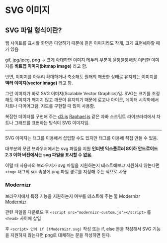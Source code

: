 # SVG 이미지

## SVG 파일 형식이란?

웹 사이트를 표시할 화면은 다양하기 때문에 같은 이미지라도 작게, 크게 표현해야할 때가 있음

gif, jpg/jpeg, png -> 크게 확대하면 이미지 테두리 부분이 울퉁불퉁해짐 
이러한 이미지를 **비트맵 이미지(bitmap image)** 라고 함.

반면, 이미지를 아무리 확대하거나 축소해도 원래의 깨끗한 상태로 유지되는 이미지를 **벡터 이미지(vector image)** 라고 함.

그런 이미지가 바로 SVG 이미지(Scalable Vector Graphics)임.
SVG는 크기를 조정해도 이미지가 깨지지 않고 깨끗이 유지되기 때문에
로고나 아이콘, 데이터 시각화에서 차트나 다이어그램, 지도를 구현할 때 많이 사용함.

복잡한 데이터를 구현해 주는
[d3.js](http://d3js.org)
[Raphael.js](http://dmitrybaranovskiy.github.io/raphael)
같은 자바 스크립트 라이브러리에서 차트나 그래프를 표현하는 방식이 SVG 이미지임.

----

SVG 이미지는 태그를 이용해서 삽입할 수도 있지만 태그를 이용해 직접 만들 수 있음.

대부분의 모던 브라우저에서는 svg 파일을 지원
**인터넷 익스플로러 8이하 안드로이드 2.3 이하 버전에서는 svg 파일을 표시할 수 없음.**

이럴 때 사용자의 브라우저가 svg 파일을 지원하는지 테스트해보고 지원하지 않는다면
`<img>` 태그의 src 속성에 png 파일 경로를 지정해 주는 식으로 사용

### Modernizr

브라우저에서 특정 기능을 지원하는지 여부를 테스트해 주는 툴 Modernizr
[Modernizr](https://Modernizr.com/)

관련 파일을 다운로드 후
`<script src="modernizr-custom.js"></script>` 를 `<head>` 사이에 삽입

후 `<script> 안에 if (!Modernizr.svg)` 작성 
또는 if, else 문을 작성해서 SVG 기능을 지원하지 않는다면 png로 대체하는 문을 작성하면 된다.
